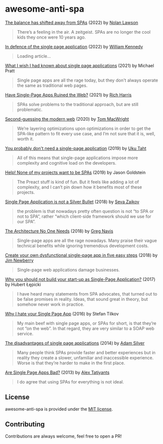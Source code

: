 # awesome-anti-spa

[The balance has shifted away from SPAs](https://nolanlawson.com/2022/05/21/the-balance-has-shifted-away-from-spas/) (2022) by [Nolan Lawson](https://nolanlawson.com)<br>
  > There’s a feeling in the air. A zeitgeist. SPAs are no longer the cool kids they once were 10 years ago.

[In defence of the single page application](https://williamkennedy.ninja/javascript/2022/05/03/in-defence-of-the-single-page-application/) (2022) by [William Kennedy](https://williamkennedy.ninja)<br>
  > Loading article...

[What I wish I had known about single page applications](https://stackoverflow.blog/2021/12/28/what-i-wish-i-had-known-about-single-page-applications/) (2021) by Michael Pratt<br>
  > Single page apps are all the rage today, but they don't always operate the same as traditional web pages.

[Have Single-Page Apps Ruined the Web?](https://www.youtube.com/watch?v=860d8usGC0o) (2021) by [Rich Harris](https://twitter.com/rich_harris)
  > SPAs solve problems to the traditional approach, but are still problematic.

[Second-guessing the modern web](https://macwright.com/2020/05/10/spa-fatigue.html) (2020) by [Tom MacWright](https://macwright.com)
  > We’re layering optimizations upon optimizations in order to get the SPA-like pattern to fit every use case, and I’m not sure that it is, well, worth it.

[You probably don't need a single-page application](https://plausible.io/blog/you-probably-dont-need-a-single-page-app) (2019) by [Uku Taht](https://twitter.com/ukutaht)
  > All of this means that single-page applications impose more complexity and cognitive load on the developers.

[Help! None of my projects want to be SPAs](https://web.archive.org/web/20190211133112/https://whatisjasongoldstein.com/writing/help-none-of-my-projects-want-to-be-spas/) (2019) by Jason Goldstein
  > The Preact stuff is kind of fun. But it feels like adding a lot of complexity, and I can’t pin down how it benefits most of these projects.

[Single Page Application is not a Silver Bullet](https://blog.bloomca.me/2018/02/04/spa-is-not-silver-bullet.html) (2018) by [Seva Zaikov](https://blog.bloomca.me/)
  > the problem is that nowadays pretty often question is not “to SPA or not to SPA”, rather “which client-side framework should we use for our SPA”.

[The Architecture No One Needs](https://www.gregnavis.com/articles/the-architecture-no-one-needs.html) (2018) by [Greg Navis](https://www.gregnavis.com/)
  > Single-page apps are all the rage nowadays. Many praise their vague technical benefits while ignoring tremendous development costs.

[Create your own dysfunctional single-page app in five easy steps](https://tinnedfruit.com/writing/create-your-own-dysfunctional-single-page-app.html) (2018) by [Jim Newberry](https://tinnedfruit.com/)
  > Single-page web applications damage businesses.

[Why you should not build your start-up as Single-Page Application?](https://www.amberbit.com/blog/2017/9/20/why-you-should-not-build-your-startup-as-spa/) (2017) by Hubert Łępicki
  > I have heard many statements from SPA advocates, that turned out to be false promises in reality. Ideas, that sound great in theory, but somehow never work in practice.

[Why I hate your Single Page App](https://www.freecodecamp.org/news/why-i-hate-your-single-page-app-f08bb4ff9134) (2016) by Stefan Tilkov
  > My main beef with single page apps, or SPAs for short, is that they’re not “on the web”. In that regard, they are very similar to a SOAP web service.

[The disadvantages of single page applications](https://adamsilver.io/blog/the-disadvantages-of-single-page-applications/) (2014) by [Adam Silver](https://adamsilver.io)
  > Many people think SPAs provide faster and better experiences but in reality they create a slower, unfamiliar and inaccessible experience. Worse is that they’re harder to make in the first place.

[Are Single Page Apps Bad?](http://tatiyants.com/are-single-page-apps-bad/) (2013) by [Alex Tatiyants](http://tatiyants.com)
  > I do agree that using SPAs for everything is not ideal.

## License

awesome-anti-spa is provided under the [MIT license](./LICENSE).

## Contributing

Contributions are always welcome, feel free to open a PR!
